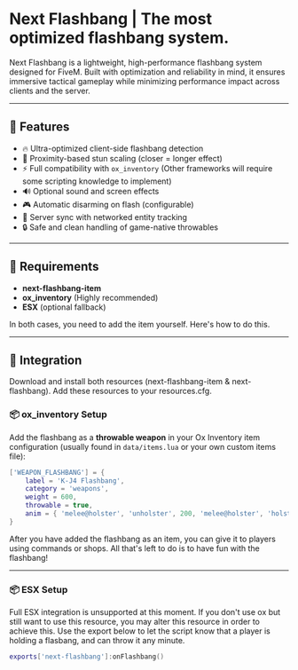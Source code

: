 # Next Flashbang | The most optimized flashbang system.

Next Flashbang is a lightweight, high-performance flashbang system designed for FiveM. Built with optimization and reliability in mind, it ensures immersive tactical gameplay while minimizing performance impact across clients and the server.

---

## 🚀 Features

- 🔥 Ultra-optimized client-side flashbang detection
- 🎯 Proximity-based stun scaling (closer = longer effect)
- ⚡ Full compatibility with `ox_inventory` (Other frameworks will require some scripting knowledge to implement)
- 🔊 Optional sound and screen effects
- 🎮 Automatic disarming on flash (configurable)
- 🔄 Server sync with networked entity tracking
- 🔒 Safe and clean handling of game-native throwables

---

## 🧱 Requirements

- **next-flashbang-item**
- **ox_inventory** (Highly recommended)
- **ESX** (optional fallback)

In both cases, you need to add the item yourself. Here's how to do this.

---

## 🔧 Integration

Download and install both resources (next-flashbang-item & next-flashbang). Add these resources to your resources.cfg.

### 📦 ox_inventory Setup

Add the flashbang as a **throwable weapon** in your Ox Inventory item configuration (usually found in `data/items.lua` or your own custom items file):

```lua
['WEAPON_FLASHBANG'] = {
    label = 'K-J4 Flashbang',
    category = 'weapons',
    weight = 600,
    throwable = true,
    anim = { 'melee@holster', 'unholster', 200, 'melee@holster', 'holster', 600 },
}
```

After you have added the flashbang as an item, you can give it to players using commands or shops. All that's left to do is to have fun with the flashbang!

---

### 📦 ESX Setup

Full ESX integration is unsupported at this moment. If you don't use ox but still want to use this resource, you may alter this resource in order to achieve this. Use the export below to let the script know that a player is holding a flasbang, and can throw it any minute.

```lua
exports['next-flashbang']:onFlashbang()
```
